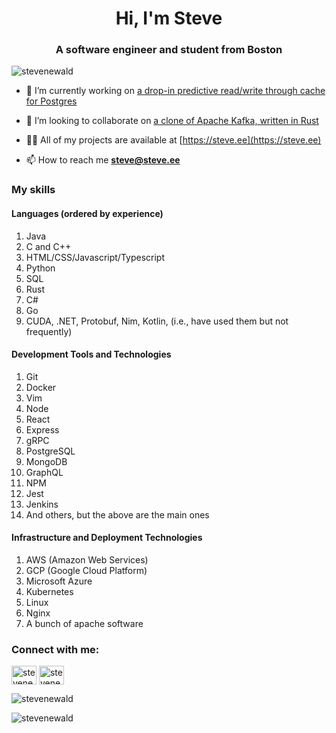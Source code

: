<h1 align="center">Hi, I'm Steve</h1>
<h3 align="center">A software engineer and student from Boston</h3>

<p align="left"> <img src="https://komarev.com/ghpvc/?username=stevenewald&label=Profile%20views&color=0e75b6&style=flat" alt="stevenewald" /> </p>

- 🔭 I’m currently working on [a drop-in predictive read/write through cache for Postgres](https://github.com/stevenewald/cascade)

- 🤝 I’m looking to collaborate on [a clone of Apache Kafka, written in Rust](https://github.com/stevenewald/lattice)

- 👨‍💻 All of my projects are available at [https://steve.ee](https://steve.ee)

- 📫 How to reach me **steve@steve.ee**

<h3 align="left">My skills
  <h4>Languages (ordered by experience)</h4>
  <ol style="list-style-type: decimal;">
    <li>Java</li>
    <li>C and C++</li>
    <li>HTML/CSS/Javascript/Typescript</li>
    <li>Python</li>
    <li>SQL</li>
    <li>Rust</li>
    <li>C#</li>
    <li>Go</li>
    <li>CUDA, .NET, Protobuf, Nim, Kotlin, (i.e., have used them but not frequently)</li>
  </ol>
  <h4>Development Tools and Technologies</h4>
  <ul style="list-style-type: desc">
    <li>Git</li>
    <li>Docker</li>
    <li>Vim</li>
    <li>Node</li>
    <li>React</li>
    <li>Express</li>
    <li>gRPC</li>
    <li>PostgreSQL</li>
    <li>MongoDB</li>
    <li>GraphQL</li>
    <li>NPM</li>
    <li>Jest</li>
    <li>Jenkins</li>
    <li>And others, but the above are the main ones</li>
  </ul>
  <h4>Infrastructure and Deployment Technologies</h4>
  <ul style="list-style-type: desc">
    <li>AWS (Amazon Web Services)</li>
    <li>GCP (Google Cloud Platform)</li>
    <li>Microsoft Azure</li>
    <li>Kubernetes</li>
    <li>Linux</li>
    <li>Nginx</li>
    <li>A bunch of apache software</li>
  </ul>
</h3>

<h3 align="left">Connect with me:</h3>
<p align="left">
<a href="https://linkedin.com/in/stevenewald" target="blank"><img align="center" src="https://raw.githubusercontent.com/rahuldkjain/github-profile-readme-generator/master/src/images/icons/Social/linked-in-alt.svg" alt="stevenewald" height="30" width="40" /></a>
<a href="https://www.leetcode.com/stevenewald" target="blank"><img align="center" src="https://raw.githubusercontent.com/rahuldkjain/github-profile-readme-generator/master/src/images/icons/Social/leet-code.svg" alt="stevenewald" height="30" width="40" /></a>
</p>


<p><img align="center" src="https://github-readme-stats.vercel.app/api/top-langs?username=stevenewald&show_icons=true&locale=en&layout=compact" alt="stevenewald" /></p>
<p><img align="center" style="display:none" width=0 height=0 src="https://leetcard.jacoblin.cool/stevenewald?ext=heatmap?cache=0"/></p>
<p><img align="center" src="https://github-readme-streak-stats.herokuapp.com/?user=stevenewald&" alt="stevenewald" /></p>
